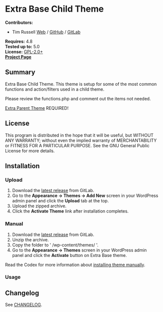 # Extra Base Child Theme

__Contributors:__ 

* Tim Russell [Web](http://timrussell.com) / [GitHub](https://github.com/tdavidrussell) / [GitLab](https://gitlab.com/tdavidrussell)    

__Requires:__ 4.8  
__Tested up to:__ 5.0  
__License:__ [GPL-2.0+](http://www.gnu.org/licenses/gpl-2.0.html)   
__[Project Page](https://gitlab.com/tdavidrussell/extra-base)__   

## Summary
Extra Base Child Theme. This theme is setup for some of the most common functions and action/filters used in a  child theme.

Please review the functions.php and comment out the items not needed.
 
[Extra Parent Theme](http://www.elegantthemes.com/gallery/extra/) REQUIRED!

## License   
This program is distributed in the hope that it will be useful, but WITHOUT ANY 
WARRANTY; without even the implied warranty of MERCHANTABILITY or FITNESS FOR 
A PARTICULAR PURPOSE. See the GNU General Public License for more details.

## Installation


### Upload ###

1. Download the [latest release](https://gitlab.com/tdavidrussell/extra-base) from GitLab.
2. Go to the __Appearance &rarr; Themes &rarr; Add New__ screen in your WordPress admin panel and click the __Upload__ tab at the top.
3. Upload the zipped archive.
4. Click the __Activate Theme__ link after installation completes.

### Manual ###

1. Download the [latest release](https://gitlab.com/tdavidrussell/extra-base) from GitLab.
2. Unzip the archive.
3. Copy the folder to ' /wp-content/themes/ '.
4. Go to the __Appearance &rarr; Themes__ screen in your WordPress admin panel and click the __Activate__ button on Extra Base theme.

Read the Codex for more information about [installing theme manually](https://codex.wordpress.org/Using_Themes).

### Usage ###


## Changelog

See [CHANGELOG](changelog.md).
